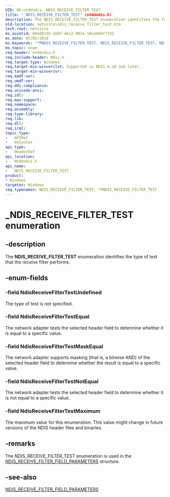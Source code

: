 ```yaml
---
UID: NE:ntddndis._NDIS_RECEIVE_FILTER_TEST
title: "_NDIS_RECEIVE_FILTER_TEST" (ntddndis.h)
description: The NDIS_RECEIVE_FILTER_TEST enumeration identifies the type of test that the receive filter performs.
old-location: netvista\ndis_receive_filter_test.htm
tech.root: netvista
ms.assetid: 064d8335-3ebf-4bc2-901e-10ce46bf7732
ms.date: 05/02/2018
ms.keywords: "*PNDIS_RECEIVE_FILTER_TEST, NDIS_RECEIVE_FILTER_TEST, NDIS_RECEIVE_FILTER_TEST enumeration [Network Drivers Starting with Windows Vista], NdisReceiveFilterTestEqual, NdisReceiveFilterTestMaskEqual, NdisReceiveFilterTestMaximum, NdisReceiveFilterTestNotEqual, NdisReceiveFilterTestUndefined, PNDIS_RECEIVE_FILTER_TEST, PNDIS_RECEIVE_FILTER_TEST enumeration pointer [Network Drivers Starting with Windows Vista], _NDIS_RECEIVE_FILTER_TEST, netvista.ndis_receive_filter_test, ntddndis/NDIS_RECEIVE_FILTER_TEST, ntddndis/NdisReceiveFilterTestEqual, ntddndis/NdisReceiveFilterTestMaskEqual, ntddndis/NdisReceiveFilterTestMaximum, ntddndis/NdisReceiveFilterTestNotEqual, ntddndis/NdisReceiveFilterTestUndefined, ntddndis/PNDIS_RECEIVE_FILTER_TEST, virtual_machine_queue_ref_16206d46-2048-429b-b7cf-aa5f5d099ae1.xml"
ms.topic: enum
req.header: ntddndis.h
req.include-header: Ndis.h
req.target-type: Windows
req.target-min-winverclnt: Supported in NDIS 6.20 and later.
req.target-min-winversvr: 
req.kmdf-ver: 
req.umdf-ver: 
req.ddi-compliance: 
req.unicode-ansi: 
req.idl: 
req.max-support: 
req.namespace: 
req.assembly: 
req.type-library: 
req.lib: 
req.dll: 
req.irql: 
topic_type:
-	APIRef
-	kbSyntax
api_type:
-	HeaderDef
api_location:
-	Ntddndis.h
api_name:
-	NDIS_RECEIVE_FILTER_TEST
product:
- Windows
targetos: Windows
req.typenames: NDIS_RECEIVE_FILTER_TEST, *PNDIS_RECEIVE_FILTER_TEST
---
```


# _NDIS_RECEIVE_FILTER_TEST enumeration


## -description


The <b>NDIS_RECEIVE_FILTER_TEST</b> enumeration identifies the type of test that the receive filter
  performs.


## -enum-fields




### -field NdisReceiveFilterTestUndefined

The type of test is not specified.


### -field NdisReceiveFilterTestEqual

The network adapter tests the selected header field to determine whether it is equal to a specific
     value.


### -field NdisReceiveFilterTestMaskEqual

The network adapter supports masking (that is, a bitwise AND) of the selected header field to
     determine whether the result is equal to a specific value.


### -field NdisReceiveFilterTestNotEqual

The network adapter tests the selected header field to determine whether it is not equal to a specific
     value.


### -field NdisReceiveFilterTestMaximum

The maximum value for this enumeration. This value might change in future versions of the NDIS
     header files and binaries.


## -remarks



The NDIS_RECEIVE_FILTER_TEST enumeration is used in the 
    <a href="https://msdn.microsoft.com/3d387fe9-a7cc-4034-b31e-ba1359db2ae1">
    NDIS_RECEIVE_FILTER_FIELD_PARAMETERS</a> structure.




## -see-also




<a href="https://msdn.microsoft.com/3d387fe9-a7cc-4034-b31e-ba1359db2ae1">
   NDIS_RECEIVE_FILTER_FIELD_PARAMETERS</a>
 

 

